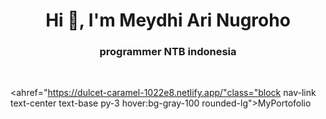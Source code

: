 <h1 align="center">Hi 👋, I'm Meydhi Ari Nugroho</h1>
<h3 align="center">programmer NTB indonesia</h3>
<br>

<ahref="https://dulcet-caramel-1022e8.netlify.app/"class="block nav-link text-center text-base py-3 hover:bg-gray-100 rounded-lg">MyPortofolio</a>
